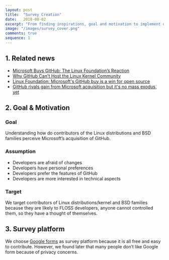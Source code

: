 ```yaml
---
layout: post
title:  "Survey Creation"
date:   2018-08-02
excerpt: "From finding inspirations, goal and motivation to implement our survey."
image: "/images/survey_cover.png"
comments: true
sequence: 1 
---
```

## 1. Related news
- [Microsoft Buys GitHub: The Linux Foundation’s Reaction](https://www.linuxfoundation.org/blog/microsoft-buys-github-the-linux-foundations-reaction/)
- [Why GitHub Can't Host the Linux Kernel Community](https://news.ycombinator.com/item?id=14972872)
- [Linux Foundation: Microsoft's GitHub buy is a win for open source](https://www.zdnet.com/article/linux-foundation-microsofts-github-buy-is-a-win-for-open-source/)
- [GitHub rivals gain from Microsoft acquisition but it's no mass exodus, yet](https://www.zdnet.com/article/github-rivals-gain-from-microsoft-acquisition-but-its-no-mass-exodus-yet/)

## 2.  Goal & Motivation
### Goal
Understanding how do contributors of the Linux distributions and BSD families perceive Microsoft’s acquisition of GitHub.
### Assumption 
- Developers are afraid of changes
- Developers have personal preferences
- Developers prefer the features of GitHub
- Developers are more interested in technical aspects

### Target
We target contributors of Linux distributions/kernel and BSD families because they are likely to FLOSS developers, anyone cannot controlled them, so they have a thought of themselves.

## 3. Survey platform
We choose [Google forms](https://docs.google.com/forms/u/0/)  as survey platform because it is all free and easy to contribute. However, we found later that many people don’t like Google form because of privacy concerns.


